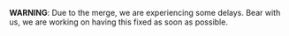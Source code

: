 **WARNING**: Due to the merge, we are experiencing some delays. Bear with us, we are working on having this fixed as soon as possible.